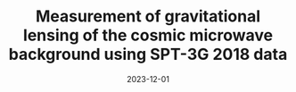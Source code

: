 ---
title: "Measurement of gravitational lensing of the cosmic microwave background using SPT-3G 2018 data"
collection: "publications"
category: "co_papers"
permalink: /publications/2023PhRvD108l2005P
link: https://ui.adsabs.harvard.edu/abs/2023PhRvD.108l2005P/abstract
date: 2023-12-01
venue: "Physical Review D"
citation: "Pan, Z., Bianchini, F., Wu, W. L. K., et al. (2023), Physical Review D, 108, 122005."
---